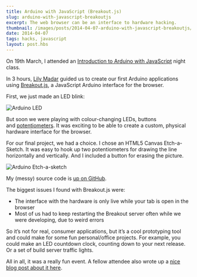 ```yaml
---
title: Arduino with JavaScript (Breakout.js)
slug: arduino-with-javascript-breakoutjs
excerpt: The web browser can be an interface to hardware hacking.
thumbnail: /images/posts/2014-04-07-arduino-with-javascript-breakoutjs/thumb-arduino.jpg
date: 2014-04-07
tags: hacks, javascript
layout: post.hbs
---
```


On 19th March, I attended an [Introduction to Arduino with
JavaScript](http://www.eventhandler.co.uk/events/ldnjsnightclass-introtoarduino) night
class.

In 3 hours, [Lily Madar](https://twitter.com/Lily_2point0) guided us to
create our first Arduino applications
using [Breakout.js](http://breakoutjs.com/), a JavaScript Arduino
interface for the browser.

First, we just made an LED blink:

![Arduino LED](/images/posts/2014-04-07-arduino-with-javascript-breakoutjs/arduino-led.png)

But soon we were playing with colour-changing LEDs, buttons
and [potentiometers](http://www.arduino.cc/en/Tutorial/Potentiometer). It
was exciting to be able to create a custom, physical hardware interface
for the browser.

For our final project, we had a choice. I chose an HTML5 Canvas
Etch-a-Sketch. It was easy to hook up two potentiometers for drawing the
line horizontally and vertically. And I included a button for erasing
the picture.

![Arduino Etch-a-sketch](/images/posts/2014-04-07-arduino-with-javascript-breakoutjs/arduino-etch-a-sketch.png)

My (messy) source code is [up on
GitHub](https://github.com/poshaughnessy/intro-to-arduino-with-javascript).

The biggest issues I found with Breakout.js were:

- The interface with the hardware is only live while your tab is open
  in the browser
- Most of us had to keep restarting the Breakout server often while we
  were developing, due to weird errors

So it’s not for real, consumer applications, but it’s a cool prototyping
tool and could make for some fun personal/office projects. For example,
you could make an LED countdown clock, counting down to your next
release. Or a set of build server traffic lights.

All in all, it was a really fun event. A fellow attendee also
wrote up a [nice blog post about it
here](http://blog.caplin.com/2014/03/28/using-javascript-to-program-an-arduino/).
